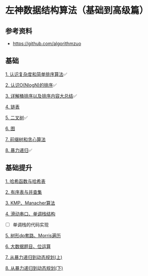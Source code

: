 # 左神数据结构算法（基础到高级篇）

## 参考资料

- https://github.com/algorithmzuo

## 基础
[1. 认识复杂度和简单排序算法](./notes/基础01.md)✅

[2. 认识O(NlogN)的排序](./notes/基础02.md)✅

[3. 详解桶排序以及排序内容大总结](./notes/基础03.md)✅

[4. 链表](./notes/基础04.md)

[5. 二叉树](./notes/基础05.md)✅

[6. 图](./notes/基础06.md)

[7. 前缀树和贪心算法](./notes/基础07.md)

[8. 暴力递归](./notes/基础08.md)✅

## 基础提升

[1. 哈希函数与哈希表](./notes/基础提升01.md)

[2. 有序表与并查集](./notes/基础提升02.md)

[3. KMP、Manacher算法](./notes/基础提升03.md)

[4. 滑动串口、单调栈结构](./notes/基础提升04.md)

- [ ] 单调栈的代码实现

[5. 树形dp套路、Morris遍历](./notes/基础提升05.md)

[6. 大数据题目、位运算](./notes/基础提升06.md)

[7. 从暴力递归到动态规划(上)](./notes/基础提升07.md)

[8. 从暴力递归到动态规划(下)](./notes/基础提升08.md)